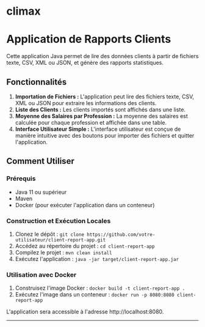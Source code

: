 # climax
# Application de Rapports Clients

Cette application Java permet de lire des données clients à partir de fichiers texte, CSV, XML ou JSON, et génère des rapports statistiques.

## Fonctionnalités

1. **Importation de Fichiers :** L'application peut lire des fichiers texte, CSV, XML ou JSON pour extraire les informations des clients.
2. **Liste des Clients :** Les clients importés sont affichés dans une liste.
3. **Moyenne des Salaires par Profession :** La moyenne des salaires est calculée pour chaque profession et affichée dans une table.
4. **Interface Utilisateur Simple :** L'interface utilisateur est conçue de manière intuitive avec des boutons pour importer des fichiers et quitter l'application.

## Comment Utiliser

### Prérequis

- Java 11 ou supérieur
- Maven
- Docker (pour exécuter l'application dans un conteneur)

### Construction et Exécution Locales

1. Clonez le dépôt : `git clone https://github.com/votre-utilisateur/client-report-app.git`
2. Accédez au répertoire du projet : `cd client-report-app`
3. Compilez le projet : `mvn clean install`
4. Exécutez l'application : `java -jar target/client-report-app.jar`

### Utilisation avec Docker

1. Construisez l'image Docker : `docker build -t client-report-app .`
2. Exécutez l'image dans un conteneur : `docker run -p 8080:8080 client-report-app`

L'application sera accessible à l'adresse http://localhost:8080.

---

